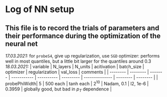 # Log of NN setup
## This file is to record the trials of parameters and their performance during the optimization of the neural net

*17.03.2021:* 
for ```probeS4```, give up regularization, use ```SGD``` optimizer: performs well in most quantiles, but a little bit larger for the quantiles around 0.3
*18.03.2021:* 
| variable | N_layers | N_units | acitivation | batch_size | optimizer | regularization | val_loss | comments |
| -------- | -------- | ------- | ----------- | ---------- | --------- | -------------- | -------- | -------- |
| probePhiWidth| 5 | 500 each | tanh each | $2^10$ | Nadam, 0.1 | l2, 1e-6 | 0.3959 | globally good, but bad in $p_T$ dependence |

